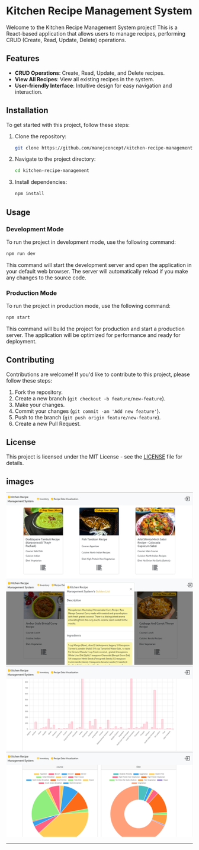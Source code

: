# Kitchen Recipe Management System

Welcome to the Kitchen Recipe Management System project! This is a React-based application that allows users to manage recipes, performing CRUD (Create, Read, Update, Delete) operations.

## Features

- **CRUD Operations**: Create, Read, Update, and Delete recipes.
- **View All Recipes**: View all existing recipes in the system.
- **User-friendly Interface**: Intuitive design for easy navigation and interaction.

## Installation

To get started with this project, follow these steps:

1. Clone the repository:

    ```bash
    git clone https://github.com/manojconcept/kitchen-recipe-management.git
    ```

2. Navigate to the project directory:

    ```bash
    cd kitchen-recipe-management
    ```

3. Install dependencies:

    ```bash
    npm install
    ```

## Usage

### Development Mode

To run the project in development mode, use the following command:

```bash
npm run dev
```

This command will start the development server and open the application in your default web browser. The server will automatically reload if you make any changes to the source code.

### Production Mode

To run the project in production mode, use the following command:

```bash
npm start
```

This command will build the project for production and start a production server. The application will be optimized for performance and ready for deployment.

## Contributing

Contributions are welcome! If you'd like to contribute to this project, please follow these steps:

1. Fork the repository.
2. Create a new branch (`git checkout -b feature/new-feature`).
3. Make your changes.
4. Commit your changes (`git commit -am 'Add new feature'`).
5. Push to the branch (`git push origin feature/new-feature`).
6. Create a new Pull Request.

## License

This project is licensed under the MIT License - see the [LICENSE](LICENSE) file for details.
## images
![Alt text](readme_img/1.png)
![Alt text](readme_img/4.png)
![Alt text](readme_img/2.png)
![Alt text](readme_img/3.png)

<hr/>


